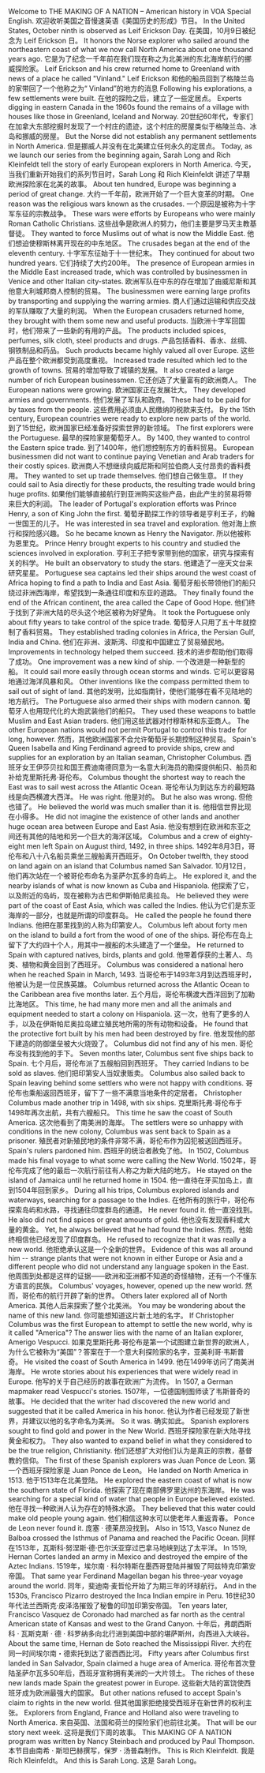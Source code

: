 Welcome to THE MAKING OF A NATION – American history in VOA Special English.
欢迎收听美国之音慢速英语《美国历史的形成》节目。
In the United States, October ninth is observed as Leif Erickson Day.
在美国，10月9日被纪念为 Leif Erickson 日。
It honors the Norse explorer who sailed around the northeastern coast of what we now call North America about one thousand years ago.
它是为了纪念一千年前在我们现在称之为北美洲的东北海岸航行的挪威探险家。
Leif Erickson and his crew returned home to Greenland with news of a place he called "Vinland."
Leif Erickson 和他的船员回到了格陵兰岛的家带回了一个他称之为“ Vinland”的地方的消息
Following his explorations, a few settlements were built.
在他的探险之后，建立了一些定居点。
Experts digging in eastern Canada in the 1960s found the remains of a village with houses like those in Greenland, Iceland and Norway.
20世纪60年代，专家们在加拿大东部挖掘时发现了一个村庄的遗迹，这个村庄的房屋类似于格陵兰岛、冰岛和挪威的房屋。
But the Norse did not establish any permanent settlements in North America.
但是挪威人并没有在北美建立任何永久的定居点。
Today, as we launch our series from the beginning again, Sarah Long and Rich Kleinfeldt tell the story of early European explorers in North America.
今天，当我们重新开始我们的系列节目时，Sarah Long 和 Rich Kleinfeldt 讲述了早期欧洲探险家在北美的故事。
About ten hundred, Europe was beginning a period of great change.
大约一千年前，欧洲开始了一个巨大变革的时期。
One reason was the religious wars known as the crusades.
一个原因是被称为十字军东征的宗教战争。
These wars were efforts by Europeans who were mainly Roman Catholic Christians.
这些战争是欧洲人的努力，他们主要是罗马天主教基督徒。
They wanted to force Muslims out of what is now the Middle East.
他们想迫使穆斯林离开现在的中东地区。
The crusades began at the end of the eleventh century.
十字军东征始于十一世纪末。
They continued for about two hundred years.
它们持续了大约200年。
The presence of European armies in the Middle East increased trade, which was controlled by businessmen in Venice and other Italian city-states.
欧洲军队在中东的存在增加了由威尼斯和其他意大利城邦商人控制的贸易。
The businessmen were earning large profits by transporting and supplying the warring armies.
商人们通过运输和供应交战的军队赚取了大量的利润。
When the European crusaders returned home, they brought with them some new and useful products.
当欧洲十字军回国时，他们带来了一些新的有用的产品。
The products included spices, perfumes, silk cloth, steel products and drugs.
产品包括香料、香水、丝绸、钢铁制品和药品。
Such products became highly valued all over Europe.
这些产品在整个欧洲都受到高度重视。
Increased trade resulted which led to the growth of towns.
贸易的增加导致了城镇的发展。
It also created a large number of rich European businessmen.
它还创造了大量富有的欧洲商人。
The European nations were growing.
欧洲国家正在发展壮大。
They developed armies and governments.
他们发展了军队和政府。
These had to be paid for by taxes from the people.
这些费用必须由人民缴纳的税款来支付。
By the 15th century, European countries were ready to explore new parts of the world.
到了15世纪，欧洲国家已经准备好探索世界的新领域。
The first explorers were the Portuguese.
最早的探险家是葡萄牙人。
By 1400, they wanted to control the Eastern spice trade.
到了1400年，他们想控制东方的香料贸易。
European businessmen did not want to continue paying Venetian and Arab traders for their costly spices.
欧洲商人不想继续向威尼斯和阿拉伯商人支付昂贵的香料费用。
They wanted to set up trade themselves.
他们想自己做生意。
If they could sail to Asia directly for these products, the resulting trade would bring huge profits.
如果他们能够直接航行到亚洲购买这些产品，由此产生的贸易将带来巨大的利润。
The leader of Portugal's exploration efforts was Prince Henry, a son of King John the first.
葡萄牙勘探工作的领导者是亨利王子，约翰一世国王的儿子。
He was interested in sea travel and exploration.
他对海上旅行和探险感兴趣。
So he became known as Henry the Navigator.
所以他被称为恩里克。
Prince Henry brought experts to his country and studied the sciences involved in exploration.
亨利王子把专家带到他的国家，研究与探索有关的科学。
He built an observatory to study the stars.
他建造了一座天文台来研究星星。
Portuguese sea captains led their ships around the west coast of Africa hoping to find a path to India and East Asia.
葡萄牙船长带领他们的船只绕过非洲西海岸，希望找到一条通往印度和东亚的道路。
They finally found the end of the African continent, the area called the Cape of Good Hope.
他们终于找到了非洲大陆的尽头这个地区被称为好望角。
It took the Portuguese only about fifty years to take control of the spice trade.
葡萄牙人只用了五十年就控制了香料贸易。
They established trading colonies in Africa, the Persian Gulf, India and China.
他们在非洲、波斯湾、印度和中国建立了贸易殖民地。
Improvements in technology helped them succeed.
技术的进步帮助他们取得了成功。
One improvement was a new kind of ship.
一个改进是一种新型的船。
It could sail more easily through ocean storms and winds.
它可以更容易地通过海洋风暴和风。
Other inventions like the compass permitted them to sail out of sight of land.
其他的发明，比如指南针，使他们能够在看不见陆地的地方航行。
The Portuguese also armed their ships with modern cannon.
葡萄牙人也用现代化的大炮武装他们的船只。
They used these weapons to battle Muslim and East Asian traders.
他们用这些武器对付穆斯林和东亚商人。
The other European nations would not permit Portugal to control this trade for long, however.
然而，其他欧洲国家不会允许葡萄牙长期控制这种贸易。
Spain's Queen Isabella and King Ferdinand agreed to provide ships, crew and supplies for an exploration by an Italian seaman, Christopher Columbus.
西班牙女王伊莎贝拉和国王费迪南德同意为一名意大利海员的勘探提供船只、船员和补给克里斯托弗·哥伦布。
Columbus thought the shortest way to reach the East was to sail west across the Atlantic Ocean.
哥伦布认为到达东方的最短路线是向西横渡大西洋。
He was right.
他是对的。
But he also was wrong.
但他也错了。
He believed the world was much smaller than it is.
他相信世界比现在小得多。
He did not imagine the existence of other lands and another huge ocean area between Europe and East Asia.
他没有想到在欧洲和东亚之间还有其他的陆地和另一个巨大的海洋区域。
Columbus and a crew of eighty-eight men left Spain on August third, 1492, in three ships.
1492年8月3日，哥伦布和八十八名船员乘坐三艘船离开西班牙。
On October twelfth, they stood on land again on an island that Columbus named San Salvador.
10月12日，他们再次站在一个被哥伦布命名为圣萨尔瓦多的岛屿上。
He explored it, and the nearby islands of what is now known as Cuba and Hispaniola.
他探索了它，以及附近的岛屿，现在被称为古巴和伊斯帕尼奥拉岛。
He believed they were part of the coast of East Asia, which was called the Indies.
他认为它们是东亚海岸的一部分，也就是所谓的印度群岛。
He called the people he found there Indians.
他把在那里找到的人称为印第安人。
Columbus left about forty men on the island to build a fort from the wood of one of the ships.
哥伦布在岛上留下了大约四十个人，用其中一艘船的木头建造了一个堡垒。
He returned to Spain with captured natives, birds, plants and gold.
他带着俘获的土著人、鸟类、植物和黄金回到了西班牙。
Columbus was considered a national hero when he reached Spain in March, 1493.
当哥伦布于1493年3月到达西班牙时，他被认为是一位民族英雄。
Columbus returned across the Atlantic Ocean to the Caribbean area five months later.
五个月后，哥伦布横渡大西洋回到了加勒比海地区。
This time, he had many more men and all the animals and equipment needed to start a colony on Hispaniola.
这一次，他有了更多的人手，以及在伊斯帕尼奥拉岛建立殖民地所需的所有动物和设备。
He found that the protective fort built by his men had been destroyed by fire.
他发现他的部下建造的防御堡垒被大火烧毁了。
Columbus did not find any of his men.
哥伦布没有找到他的手下。
Seven months later, Columbus sent five ships back to Spain.
七个月后，哥伦布派了五艘船回到西班牙。
They carried Indians to be sold as slaves.
他们把印第安人当奴隶贩卖。
Columbus also sailed back to Spain leaving behind some settlers who were not happy with conditions.
哥伦布也乘船返回西班牙，留下了一些不满意当地条件的定居者。
Christopher Columbus made another trip in 1498, with six ships.
克里斯托弗·哥伦布于1498年再次出航，共有六艘船只。
This time he saw the coast of South America.
这次他看到了南美洲的海岸。
The settlers were so unhappy with conditions in the new colony, Columbus was sent back to Spain as a prisoner.
殖民者对新殖民地的条件非常不满，哥伦布作为囚犯被送回西班牙。
Spain's rulers pardoned him.
西班牙的统治者赦免了他。
In 1502, Columbus made his final voyage to what some were calling the New World.
1502年，哥伦布完成了他的最后一次航行前往有人称之为新大陆的地方。
He stayed on the island of Jamaica until he returned home in 1504.
他一直待在牙买加岛上，直到1504年回到家乡。
During all his trips, Columbus explored islands and waterways, searching for a passage to the Indies.
在他所有的旅行中，哥伦布探索岛屿和水路，寻找通往印度群岛的通道。
He never found it.
他一直没找到。
He also did not find spices or great amounts of gold.
他也没有发现香料或大量的黄金。
Yet, he always believed that he had found the Indies.
然而，他始终相信他已经发现了印度群岛。
He refused to recognize that it was really a new world.
他拒绝承认这是一个全新的世界。
Evidence of this was all around him -- strange plants that were not known in either Europe or Asia and a different people who did not understand any language spoken in the East.
他周围到处都是这样的证据——欧洲和亚洲都不知道的奇怪植物，还有一个不懂东方语言的民族。
Columbus' voyages, however, opened up the new world.
然而，哥伦布的航行开辟了新的世界。
Others later explored all of North America.
其他人后来探索了整个北美洲。
You may be wondering about the name of this new land.
你可能想知道这片新土地的名字。
If Christopher Columbus was the first European to attempt to settle the new world, why is it called "America"? The answer lies with the name of an Italian explorer, Amerigo Vespucci.
如果克里斯托弗·哥伦布是第一个试图建立新世界的欧洲人，为什么它被称为“美国”？答案在于一个意大利探险家的名字，亚美利哥·韦斯普奇。
He visited the coast of South America in 1499.
他在1499年访问了南美洲海岸。
He wrote stories about his experiences that were widely read in Europe.
他写的关于自己经历的故事在欧洲广为流传。
In 1507, a German mapmaker read Vespucci's stories.
1507年，一位德国制图师读了韦斯普奇的故事。
He decided that the writer had discovered the new world and suggested that it be called America in his honor.
他认为作者已经发现了新世界，并建议以他的名字命名为美洲。
So it was.
确实如此。
Spanish explorers sought to find gold and power in the New World.
西班牙探险家在新大陆寻找黄金和权力。
They also wanted to expand belief in what they considered to be the true religion, Christianity.
他们还想扩大对他们认为是真正的宗教，基督教的信仰。
The first of these Spanish explorers was Juan Ponce de Leon.
第一个西班牙探险家是 Juan Ponce de Leon。
He landed on North America in 1513.
他于1513年在北美登陆。
He explored the eastern coast of what is now the southern state of Florida.
他探索了现在南部佛罗里达州的东海岸。
He was searching for a special kind of water that people in Europe believed existed.
他在寻找一种欧洲人认为存在的特殊水源。
They believed that this water could make old people young again.
他们相信这种水可以使老年人重返青春。
Ponce de Leon never found it.
庞塞 · 德莱昂没找到。
Also in 1513, Vasco Nunez de Balboa crossed the Isthmus of Panama and reached the Pacific Ocean.
同样在1513年，瓦斯科·努涅斯·德·巴尔沃亚穿过巴拿马地峡到达了太平洋。
In 1519, Hernan Cortes landed an army in Mexico and destroyed the empire of the Aztec Indians.
1519年，埃尔南 · 科尔特斯在墨西哥登陆并摧毁了阿兹特克印第安帝国。
That same year Ferdinand Magellan began his three-year voyage around the world.
同年，斐迪南·麦哲伦开始了为期三年的环球航行。
And in the 1530s, Francisco Pizarro destroyed the Inca Indian empire in Peru.
16世纪30年代法兰西斯克·皮泽洛摧毁了秘鲁的印加印第安帝国。
Ten years later, Francisco Vasquez de Coronado had marched as far north as the central American state of Kansas and west to the Grand Canyon.
十年后，弗朗西斯科 · 瓦斯克斯 · 德 · 科罗纳多向北行进到美国中部的堪萨斯州，向西进入大峡谷。
About the same time, Hernan de Soto reached the Mississippi River.
大约在同一时间埃尔南・德索托到达了密西西比河。
Fifty years after Columbus first landed in San Salvador, Spain claimed a huge area of America.
哥伦布首次登陆圣萨尔瓦多50年后，西班牙宣称拥有美洲的一大片领土。
The riches of these new lands made Spain the greatest power in Europe.
这些新大陆的富饶使西班牙成为欧洲最强大的国家。
But other nations refused to accept Spain's claim to rights in the new world.
但其他国家拒绝接受西班牙在新世界的权利主张。
Explorers from England, France and Holland also were traveling to North America.
来自英国、法国和荷兰的探险家们也前往北美。
That will be our story next week.
这将是我们下周的故事。
This MAKING OF A NATION program was written by Nancy Steinbach and produced by Paul Thompson.
本节目由南希 · 斯坦巴赫撰写，保罗 · 汤普森制作。
This is Rich Kleinfeldt.
我是 Rich Kleinfeldt。
And this is Sarah Long.
这是 Sarah Long。